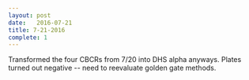 ```yaml
---
layout: post
date:   2016-07-21
title: 7-21-2016
complete: 1
---
```


Transformed the four CBCRs from 7/20 into DHS alpha anyways. Plates turned out negative -- need to reevaluate golden gate methods.